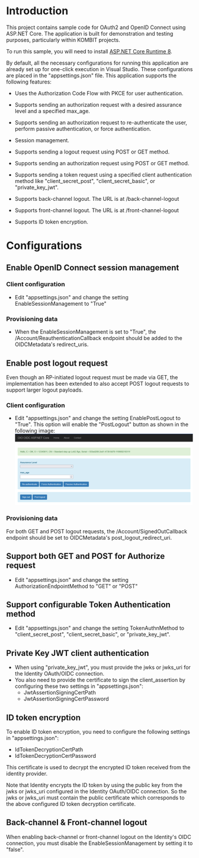 # Introduction
This project contains sample code for OAuth2 and OpenID Connect using ASP.NET Core. The application is built for demonstration and testing purposes, particularly within KOMBIT projects.

To run this sample, you will need to install [ASP.NET Core Runtime 8](https://dotnet.microsoft.com/en-us/download/dotnet/thank-you/runtime-aspnetcore-8.0.15-windows-hosting-bundle-installer).

By default, all the necessary configurations for running this application are already set up for one-click execution in Visual Studio. These configurations are placed in the "appsettings.json" file. This application supports the following features:

- Uses the Authorization Code Flow with PKCE for user authentication.

- Supports sending an authorization request with a desired assurance level and a specified max_age.

- Supports sending an authorization request to re-authenticate the user, perform passive authentication, or force authentication.

- Session management.

- Supports sending a logout request using POST or GET method.

- Supports sending an authorization request using POST or GET method.

- Supports sending a token request using a specified client authentication method like "client_secret_post", "client_secret_basic", or "private_key_jwt".

- Supports back-channel logout. The URL is at /back-channel-logout

- Supports front-channel logout. The URL is at /front-channel-logout

- Supports ID token encryption.

# Configurations

## Enable OpenID Connect session management

### Client configuration
- Edit "appsettings.json" and change the setting EnableSessionManagement to "True"

### Provisioning data
- When the EnableSessionManagement is set to "True", the /Account/ReauthenticationCallback endpoint should be added to the OIDCMetadata's redirect_uris.

## Enable post logout request
Even though an RP-initiated logout request must be made via GET, the implementation has been extended to also accept POST logout requests to support larger logout payloads. 

### Client configuration
- Edit "appsettings.json" and change the setting EnablePostLogout to "True". This option will enable the "PostLogout" button as shown in the following image:
![post logout](Images/postlogout.png)

### Provisioning data

For both GET and POST logout requests, the /Account/SignedOutCallback endpoint should be set to OIDCMetadata's post_logout_redirect_uri.

## Support both GET and POST for Authorize request

- Edit "appsettings.json" and change the setting AuthorizationEndpointMethod to "GET" or "POST"

## Support configurable Token Authentication method

- Edit "appsettings.json" and change the setting TokenAuthnMethod to "client_secret_post", "client_secret_basic", or "private_key_jwt". 

## Private Key JWT client authentication
- When using "private_key_jwt", you must provide the jwks or jwks_uri for the Identity OAuth/OIDC connection.
- You also need to provide the certificate to sign the client_assertion by configuring these two settings in "appsettings.json":
  - JwtAssertionSigningCertPath
  - JwtAssertionSigningCertPassword

## ID token encryption

To enable ID token encryption, you need to configure the following settings in "appsettings.json":
- IdTokenDecryptionCertPath
- IdTokenDecryptionCertPassword

This certificate is used to decrypt the encrypted ID token received from the identity provider.

Note that Identity encrypts the ID token by using the public key from the jwks or jwks_uri configured in the Identity OAuth/OIDC connection.
So the jwks or jwks_uri must contain the public certificate which corresponds to the above configured ID token decryption certificate.

## Back-channel & Front-channel logout

When enabling back-channel or front-channel logout on the Identity's OIDC connection, you must disable the EnableSessionManagement by setting it to "false".
